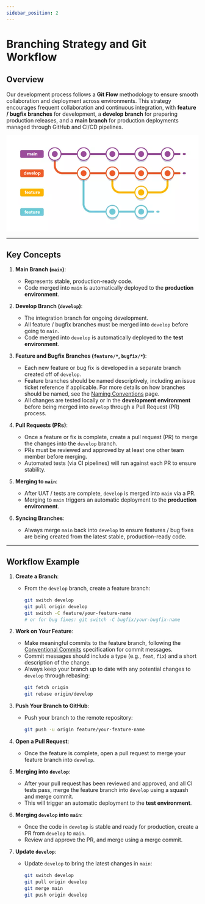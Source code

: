 ```yaml
---
sidebar_position: 2
---
```


# Branching Strategy and Git Workflow

## Overview

Our development process follows a **Git Flow** methodology to ensure smooth collaboration and deployment across environments. This strategy encourages frequent collaboration and continuous integration, with **feature / bugfix branches** for development, a **develop branch** for preparing production releases, and a **main branch** for production deployments managed through GitHub and CI/CD pipelines.

![Branching Strategy Diagram](./img/branching-workflow.png)

---

## Key Concepts

1. **Main Branch (`main`)**:

   - Represents stable, production-ready code.
   - Code merged into `main` is automatically deployed to the **production environment**.

2. **Develop Branch (`develop`)**:

   - The integration branch for ongoing development.
   - All feature / bugfix branches must be merged into `develop` before going to `main`.
   - Code merged into `develop` is automatically deployed to the **test environment**.

3. **Feature and Bugfix Branches (`feature/*`, `bugfix/*`)**:

   - Each new feature or bug fix is developed in a separate branch created off of `develop`.
   - Feature branches should be named descriptively, including an issue ticket reference if applicable. For more details on how branches should be named, see the [Naming Conventions](naming-conventions.md#2-git-branch-and-commit-naming-conventions) page.
   - All changes are tested locally or in the **development environment** before being merged into `develop` through a Pull Request (PR) process.

4. **Pull Requests (PRs)**:

   - Once a feature or fix is complete, create a pull request (PR) to merge the changes into the `develop` branch.
   - PRs must be reviewed and approved by at least one other team member before merging.
   - Automated tests (via CI pipelines) will run against each PR to ensure stability.

5. **Merging to `main`**:

   - After UAT / tests are complete, `develop` is merged into `main` via a PR.
   - Merging to `main` triggers an automatic deployment to the **production environment**.

6. **Syncing Branches**:

   - Always merge `main` back into `develop` to ensure features / bug fixes are being created from the latest stable, production-ready code.

---

## Workflow Example

1. **Create a Branch**:

   - From the `develop` branch, create a feature branch:
     ```bash
     git switch develop
     git pull origin develop
     git switch -C feature/your-feature-name
     # or for bug fixes: git switch -C bugfix/your-bugfix-name
     ```

2. **Work on Your Feature**:

   - Make meaningful commits to the feature branch, following the [Conventional Commits](../general-development-practices/coding-standards.md#commit-message-standards-conventional-commits) specification for commit messages.
   - Commit messages should include a type (e.g., `feat`, `fix`) and a short description of the change.
   - Always keep your branch up to date with any potential changes to `develop` through rebasing:
     ```bash
     git fetch origin
     git rebase origin/develop
     ```

3. **Push Your Branch to GitHub**:

   - Push your branch to the remote repository:
     ```bash
     git push -u origin feature/your-feature-name
     ```

4. **Open a Pull Request**:

   - Once the feature is complete, open a pull request to merge your feature branch into `develop`.

5. **Merging into `develop`**:

   - After your pull request has been reviewed and approved, and all CI tests pass, merge the feature branch into `develop` using a squash and merge commit.
   - This will trigger an automatic deployment to the **test environment**.

6. **Merging `develop` into `main`**:

   - Once the code in `develop` is stable and ready for production, create a PR from `develop` to `main`.
   - Review and approve the PR, and merge using a merge commit.

7. **Update `develop`**:
   - Update `develop` to bring the latest changes in `main`:
     ```bash
     git switch develop
     git pull origin develop
     git merge main
     git push origin develop
     ```
